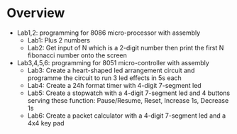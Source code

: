 # Overview
* Lab1,2: programming for 8086 micro-processor with assembly
  - Lab1: Plus 2 numbers
  - Lab2: Get input of N which is a 2-digit number then print the first N fibonacci number onto the screen
* Lab3,4,5,6: programming for 8051 micro-controller with assembly
  - Lab3: Create a heart-shaped led arrangement circuit and programme the circuit to run 3 led effects in 5s each
  - Lab4: Create a 24h format timer with 4-digit 7-segment led
  - Lab5: Create a stopwatch with a 4-digit 7-segment led and 4 buttons serving these function: Pause/Resume, Reset, Increase 1s, Decrease 1s
  - Lab6: Create a packet calculator with a 4-digit 7-segment led and a 4x4 key pad
  
